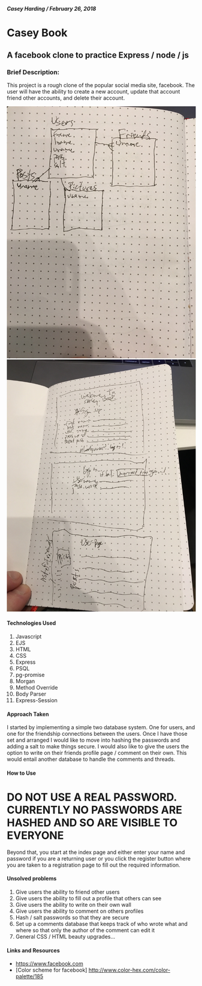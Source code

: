 ***Casey Harding / February 26, 2018***

# Casey Book
## A facebook clone to practice Express / node / js
### Brief Description:
This project is a rough clone of the popular social media site, facebook.
The user will have the ability to create a new account, update that account
friend other accounts, and delete their account.

![wireframe1](wireframe1.jpg)
![wireframe2](wireframe2.jpg)

#### Technologies Used
1. Javascript
2. EJS
3. HTML
4. CSS
5. Express
6. PSQL
7. pg-promise
8. Morgan
9. Method Override
10. Body Parser
11. Express-Session

#### Approach Taken
I started by implementing a simple two database system. One for users, and one for the friendship
connections between the users. Once I have those set and arranged I would like to move into
hashing the passwords and adding a salt to make things secure. I would also like to give the users
the option to write on their friends profile page / comment on their own. This would entail another
database to handle the comments and threads.

#### How to Use
# DO NOT USE A REAL PASSWORD. CURRENTLY NO PASSWORDS ARE HASHED AND SO ARE VISIBLE TO EVERYONE
Beyond that, you start at the index page and either enter your name and password if you are a
returning user or you click the register button where you are taken to a registration page to
fill out the required information.

#### Unsolved problems
1. Give users the ability to friend other users
2. Give users the ability to fill out a profile that others can see
3. Give users the ability to write on their own wall
4. Give users the ability to comment on others profiles
5. Hash / salt passwords so that they are secure
6. Set up a comments database that keeps track of who wrote what and where so that only the author of the comment can edit it
7. General CSS / HTML beauty upgrades...

#### Links and Resources
* https://www.facebook.com
* [Color scheme for facebook] http://www.color-hex.com/color-palette/185
